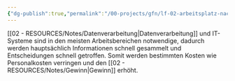 ```yaml
---
{"dg-publish":true,"permalink":"/00-projects/gfn/lf-02-arbeitsplatz-nach-kundenwunsch-ausstatten/","tags":["GFN","LF02","inProgress","publish"],"noteIcon":"","updated":"2024-06-16T19:29:19.707+02:00"}
---
```


[[02 - RESOURCES/Notes/Datenverarbeitung\|Datenverarbeitung]] und IT-Systeme sind in den meisten Arbeitsbereichen notwendige, dadurch werden hauptsächlich Informationen schnell gesammelt und Entscheidungen schnell getroffen. Somit werden bestimmten Kosten wie Personalkosten verringen und den [[02 - RESOURCES/Notes/Gewinn\|Gewinn]] erhöht. 

